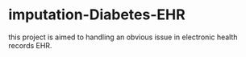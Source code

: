 # imputation-Diabetes-EHR

this project is aimed to handling an obvious issue in electronic health records EHR.
